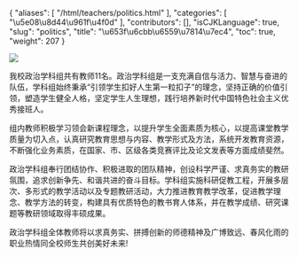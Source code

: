 {
    "aliases": [
        "/html/teachers/politics.html"
    ],
    "categories": [
        "\u5e08\u8d44\u961f\u4f0d"
    ],
    "contributors": [],
    "isCJKLanguage": true,
    "slug": "politics",
    "title": "\u653f\u6cbb\u6559\u7814\u7ec4",
    "toc": true,
    "weight": 207
}

![](https://cdn.tfls.online/mirror/full/8b1f9655faaecc4144f80acff5bfafa8bbce6fb1.jpg)




  





我校政治学科组共有教师11名。政治学科组是一支充满自信与活力、智慧与奋进的队伍，学科组始终秉承“引领学生扣好人生第一粒扣子”的理念，坚持正确的价值引领，塑造学生健全人格，坚定学生人生理想，践行培养新时代中国特色社会主义优秀接班人。




组内教师积极学习领会新课程理念，以提升学生全面素质为核心，以提高课堂教学质量为切入点，认真研究教育思想与内容、教学形式及方法，系统开发教育资源，不断强化业务素质，在国家、市、区级各类竞赛评比及论文发表等方面成绩斐然。




政治学科组奉行团结协作、积极进取的团队精神，创设科学严谨、求真务实的教研氛围，追求创新争先、和谐共进的奋斗目标。学科组实施科研促教工程，开展多层次、多形式的教学活动以及专题教研活动，大力推进教育教学改革，促进教学理念、教学方法的转变，构建具有优质特色的教书育人体系，并在教学成绩、研究课题等教研领域取得丰硕成果。




政治学科组全体教师将以求真务实、拼搏创新的师德精神及广博致远、春风化雨的职业热情同全校师生共创美好未来!




  



